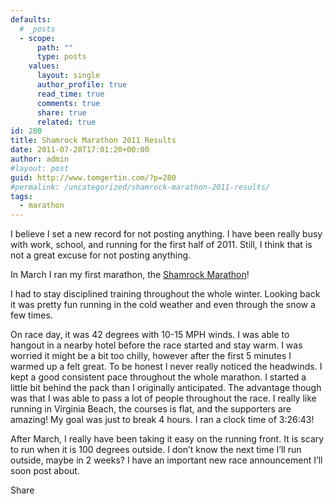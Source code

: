 ```yaml
---
defaults:
  # _posts
  - scope:
      path: ""
      type: posts
    values:
      layout: single
      author_profile: true
      read_time: true
      comments: true
      share: true
      related: true
id: 280
title: Shamrock Marathon 2011 Results
date: 2011-07-28T17:01:20+00:00
author: admin
#layout: post
guid: http://www.tomgertin.com/?p=280
#permalink: /uncategorized/shamrock-marathon-2011-results/
tags:
  - marathon
---
```

I believe I set a new record for not posting anything. I have been really busy with work, school, and running for the first half of 2011. Still, I think that is not a great excuse for not posting anything.

In March I ran my first marathon, the <a title="Shamrock Marathon" href="http://www.shamrockmarathon.com" target="_blank">Shamrock Marathon</a>!

I had to stay disciplined training throughout the whole winter. Looking back it was pretty fun running in the cold weather and even through the snow a few times.

On race day, it was 42 degrees with 10-15 MPH winds. I was able to hangout in a nearby hotel before the race started and stay warm. I was worried it might be a bit too chilly, however after the first 5 minutes I warmed up a felt great. To be honest I never really noticed the headwinds. I kept a good consistent pace throughout the whole marathon. I started a little bit behind the pack than I originally anticipated. The advantage though was that I was able to pass a lot of people throughout the race. I really like running in Virginia Beach, the courses is flat, and the supporters are amazing! My goal was just to break 4 hours. I ran a clock time of 3:26:43!

After March, I really have been taking it easy on the running front. It is scary to run when it is 100 degrees outside. I don’t know the next time I’ll run outside, maybe in 2 weeks? I have an important new race announcement I’ll soon post about.

<div class="addtoany_share_save_container addtoany_content_bottom">
  <div class="a2a_kit a2a_kit_size_32 addtoany_list a2a_target" id="wpa2a_58">
    <a class="a2a_dd addtoany_share_save" href="https://www.addtoany.com/share_save"><img src="http://www.tomgertin.com/blog/wp-content/plugins/add-to-any/share_save_171_16.png" width="171" height="16" alt="Share" /></a>
  </div>
</div>
